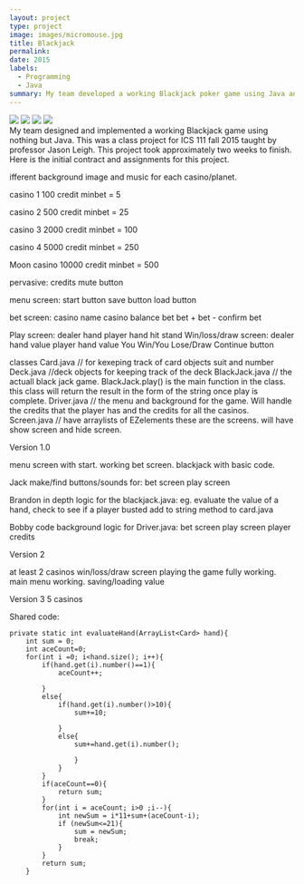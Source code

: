 ```yaml
---
layout: project
type: project
image: images/micromouse.jpg
title: Blackjack
permalink: 
date: 2015
labels:
  - Programming
  - Java
summary: My team developed a working Blackjack poker game using Java and its GUIS.
---
```


<div class="ui small rounded images">
  <img class="ui image" src="../images/micromouse-robot.png">
  <img class="ui image" src="../images/micromouse-robot-2.jpg">
  <img class="ui image" src="../images/micromouse.jpg">
  <img class="ui image" src="../images/micromouse-circuit.png">
</div>
My team designed and implemented a working Blackjack game using nothing but Java.  This was a class project for ICS 111 fall 2015 taught by professor Jason Leigh.  This project took approximately two weeks to finish.  Here is the initial contract and assignments for this project.

  ifferent background image and music for each casino/planet.

casino 1 100 credit minbet = 5

casino 2 500 credit minbet = 25

casino 3 2000 credit minbet = 100

casino 4 5000 credit minbet = 250

Moon casino  10000 credit minbet = 500


pervasive:
	credits 
	mute button




menu screen:
start button
	save button 
	load button

bet screen:
	casino name
	casino balance
	bet
	bet +
	bet -
	confirm bet

Play screen:
	dealer hand
	player hand
	hit
	stand
Win/loss/draw screen:
	dealer hand value
	player hand value
	You Win/You Lose/Draw
	Continue button

classes
Card.java // for kexeping track of card objects suit and number
Deck.java //deck objects for keeping track of the deck
BlackJack.java // the actuall black jack game. BlackJack.play() is the main function in the class. this class will return the result in the form of the string once play is complete.
Driver.java // the menu and background for the game. Will handle the credits that the player has and the credits for all the casinos. 
Screen.java // have arraylists of EZelements these are the screens. will have show screen and hide screen. 

Version 1.0

menu screen with start.
working bet screen.
blackjack with basic code.

Jack
make/find buttons/sounds for:
 bet screen
 play screen

Brandon
in depth logic for the blackjack.java:
eg. evaluate the value of a hand, check to see if a player busted
add to string method to card.java

Bobby
code background logic for Driver.java:
 bet screen
 play screen
 player credits




Version 2

at least 2 casinos
win/loss/draw screen
playing the game fully working.
main menu working.
saving/loading value


Version 3
5 casinos




Shared code:

	private static int evaluateHand(ArrayList<Card> hand){
		int sum = 0;
		int aceCount=0;
		for(int i =0; i<hand.size(); i++){
			if(hand.get(i).number()==1){
				aceCount++;
				
			}
			else{
				if(hand.get(i).number()>10){
					sum+=10;
						
				}
				else{
					sum+=hand.get(i).number();
						
					}
				}
			}
			if(aceCount==0){
				return sum;
			}
			for(int i = aceCount; i>0 ;i--){
				int newSum = i*11+sum+(aceCount-i);
				if (newSum<=21){
					sum = newSum;
					break;
				}
			}
			return sum;
		}





